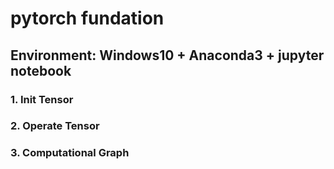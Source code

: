 # pytorch fundation
## Environment: Windows10 + Anaconda3 + jupyter notebook 
### 1. Init Tensor
### 2. Operate Tensor
### 3. Computational Graph

